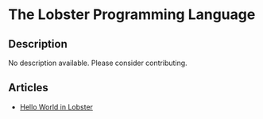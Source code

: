 # The Lobster Programming Language

## Description

No description available. Please consider contributing.

## Articles

- [Hello World in Lobster](https://sampleprograms.io/projects/hello-world/lobster)